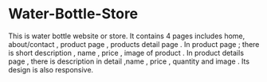 # Water-Bottle-Store
This is water bottle website or store. It contains 4 pages includes home, about/contact , product page , products detail page . In product page ; there is short description , name , price , image of product . In product details page , there is description in detail ,name , price , quantity and image . Its design is also responsive.
